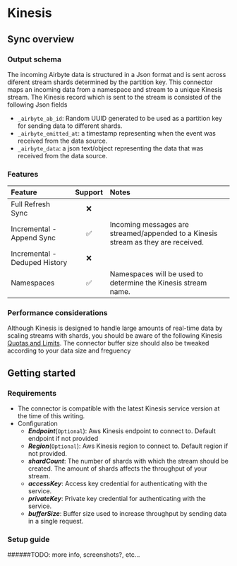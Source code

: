 # Kinesis

## Sync overview


### Output schema

The incoming Airbyte data is structured in a Json format and is sent across diferent stream shards determined by the partition key. 
This connector maps an incoming data from a namespace and stream to a unique Kinesis stream. The Kinesis record which is sent to the stream is consisted of the following Json fields

* `_airbyte_ab_id`: Random UUID generated to be used as a partition key for sending data to different shards.
* `_airbyte_emitted_at`: a timestamp representing when the event was received from the data source.
* `_airbyte_data`: a json text/object representing the data that was received from the data source.

### Features

| Feature                       | Support| Notes                                                                             |
| :-----------------------------| :-----:| :---------------------------------------------------------------------------------|
| Full Refresh Sync             | ❌     |                                                                                   |
| Incremental - Append Sync     | ✅     |  Incoming messages are streamed/appended to a Kinesis stream as they are received.|
| Incremental - Deduped History | ❌     |                                                                                   |
| Namespaces                    | ✅     | Namespaces will be used to determine the Kinesis stream name.                     |

### Performance considerations

Although Kinesis is designed to handle large amounts of real-time data by scaling streams with shards, you should be aware of the following Kinesis [Quotas and Limits](https://docs.aws.amazon.com/streams/latest/dev/service-sizes-and-limits.html).
The connector buffer size should also be tweaked according to your data size and freguency

## Getting started

### Requirements

* The connector is compatible with the latest Kinesis service version at the time of this writing. 
* Configuration
    * **_Endpoint_**(`Optional`): Aws Kinesis endpoint to connect to. Default endpoint if not provided   
    * **_Region_**(`Optional`): Aws Kinesis region to connect to. Default region if not provided.  
    * **_shardCount_**: The number of shards with which the stream should be created. The amount of shards affects the throughput of your stream. 
    * **_accessKey_**: Access key credential for authenticating with the service.  
    * **_privateKey_**: Private key credential for authenticating with the service.
    * **_bufferSize_**: Buffer size used to increase throughput by sending data in a single request.

### Setup guide

######TODO: more info, screenshots?, etc...
